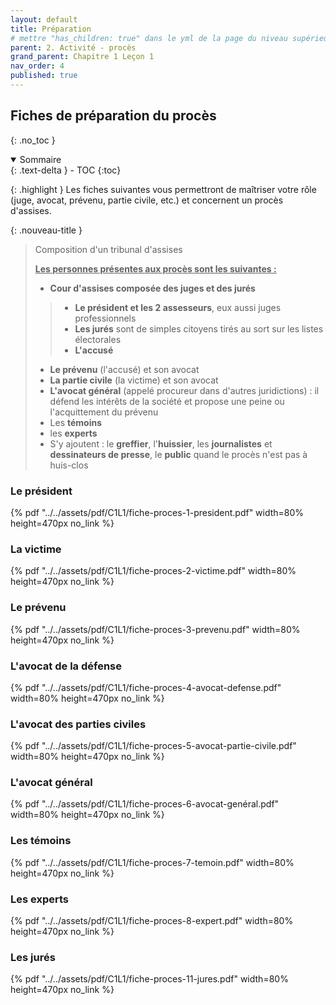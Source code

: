 ```yaml
---
layout: default
title: Préparation
# mettre "has_children: true" dans le yml de la page du niveau supérieur
parent: 2. Activité - procès
grand_parent: Chapitre 1 Leçon 1
nav_order: 4
published: true
---
```

## Fiches de préparation du procès
{: .no_toc }

<details open markdown="block">
  <summary>
    Sommaire
  </summary>
  {: .text-delta }
- TOC
{:toc}
</details>

{: .highlight }
Les fiches suivantes vous permettront de maîtriser votre rôle (juge, avocat, prévenu, partie civile, etc.) et concernent un procès d'assises.

{: .nouveau-title }
> Composition d'un tribunal d'assises
> 
> **<u>Les personnes présentes aux procès sont les suivantes :</u>**
> - **Cour d'assises composée des juges et des jurés**
>> -  **Le président et les 2 assesseurs**, eux aussi juges professionnels 
>> -  **Les jurés** sont de simples citoyens tirés au sort sur les listes électorales
>> -  **L'accusé** 
> -  **Le prévenu** (l'accusé) et son avocat
> -  **La partie civile** (la victime) et son avocat
> -  **L'avocat général** (appelé procureur dans d'autres juridictions) : il défend les intérêts de la société et propose une peine ou l'acquittement du prévenu
> - Les **témoins**
> - les **experts**
> - S'y ajoutent : le **greffier**, l'**huissier**, les **journalistes** et **dessinateurs de presse**, le **public** quand le procès n'est pas à huis-clos

### Le président

{% pdf "../../assets/pdf/C1L1/fiche-proces-1-president.pdf" width=80% height=470px no_link %}

### La victime

{% pdf "../../assets/pdf/C1L1/fiche-proces-2-victime.pdf" width=80% height=470px no_link %}

### Le prévenu

{% pdf "../../assets/pdf/C1L1/fiche-proces-3-prevenu.pdf" width=80% height=470px no_link %}

### L'avocat de la défense

{% pdf "../../assets/pdf/C1L1/fiche-proces-4-avocat-defense.pdf" width=80% height=470px no_link %}

### L'avocat des parties civiles

{% pdf "../../assets/pdf/C1L1/fiche-proces-5-avocat-partie-civile.pdf" width=80% height=470px no_link %}

### L'avocat général

{% pdf "../../assets/pdf/C1L1/fiche-proces-6-avocat-genéral.pdf" width=80% height=470px no_link %}

### Les témoins

{% pdf "../../assets/pdf/C1L1/fiche-proces-7-temoin.pdf" width=80% height=470px no_link %}

### Les experts

{% pdf "../../assets/pdf/C1L1/fiche-proces-8-expert.pdf" width=80% height=470px no_link %}

### Les jurés

{% pdf "../../assets/pdf/C1L1/fiche-proces-11-jures.pdf" width=80% height=470px no_link %}